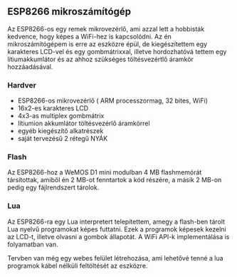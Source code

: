 ## ESP8266 mikroszámítógép

Az ESP8266-os egy remek mikrovezérlő, ami azzal lett a hobbisták kedvence, hogy képes a WiFi-hez is kapcsolódni.
Az én mikroszámítógépem is erre az eszközre épül, de kiegészítettem egy karakteres LCD-vel és egy gombmátrixxal, illetve hordozhatóvá tettem egy lítiumakkumlátor és az ahhoz szükséges töltésvezértlő áramkör hozzáadásával.

### Hardver
 - ESP8266-os mikrovezérlő ( ARM processzormag, 32 bites, WiFi)
 - 16x2-es karakteres LCD
 - 4x3-as multiplex gombmátrix
 - lítiumion akkumlátor töltésvezérlő áramkörrel
 - egyéb kiegészítő alkatrészek
 - saját tervezésű 2 rétegű NYÁK

### Flash
Az ESP8266-hoz a WeMOS D1 mini modulban 4 MB flashmemórát társítottak, amiből én 2 MB-ot fenntartok a kód részére, a másik 2 MB-on pedig egy fájlrendszert tárolok.

### Lua

Az ESP8266-ra egy Lua interpretert telepítettem, amegy a flash-ben tárolt Lua nyelvű programokat képes futtatni.
Ezek a programok képesek kezelni az LCD-t, illetve olvasni a gombok állapotát. A WiFi API-k implementálása is folyamatban van.

Tervben van még egy webes felület létrehozása, ami lehetővé tenné a lua programok kábel nélküli feltöltését az eszközre.

